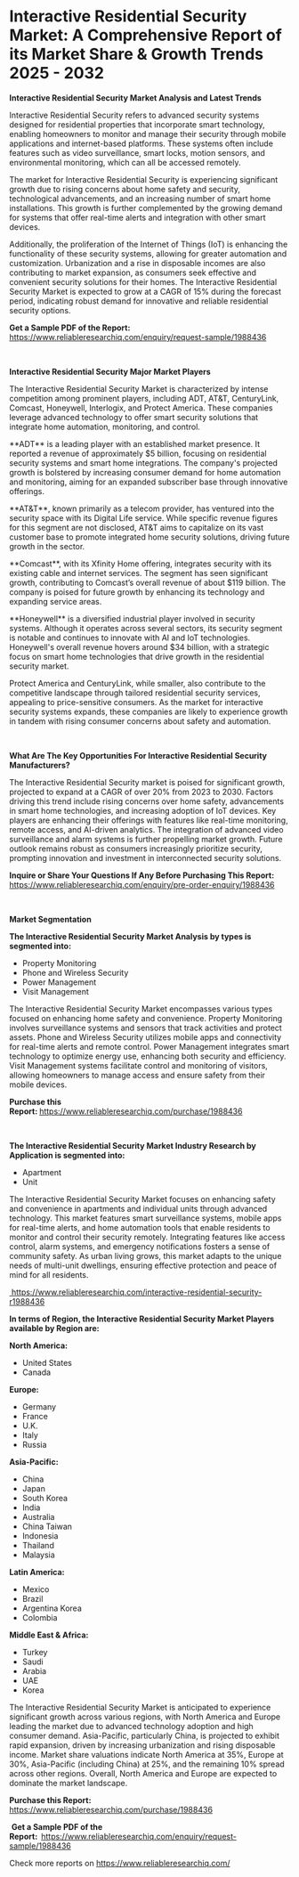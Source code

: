 <p><h1>Interactive Residential Security Market: A Comprehensive Report of its Market Share & Growth Trends 2025 - 2032</h1></p><p><strong>Interactive Residential Security Market Analysis and Latest Trends</strong></p>
<p><p>Interactive Residential Security refers to advanced security systems designed for residential properties that incorporate smart technology, enabling homeowners to monitor and manage their security through mobile applications and internet-based platforms. These systems often include features such as video surveillance, smart locks, motion sensors, and environmental monitoring, which can all be accessed remotely. </p><p>The market for Interactive Residential Security is experiencing significant growth due to rising concerns about home safety and security, technological advancements, and an increasing number of smart home installations. This growth is further complemented by the growing demand for systems that offer real-time alerts and integration with other smart devices. </p><p>Additionally, the proliferation of the Internet of Things (IoT) is enhancing the functionality of these security systems, allowing for greater automation and customization. Urbanization and a rise in disposable incomes are also contributing to market expansion, as consumers seek effective and convenient security solutions for their homes. The Interactive Residential Security Market is expected to grow at a CAGR of 15% during the forecast period, indicating robust demand for innovative and reliable residential security options.</p></p>
<p><strong>Get a Sample PDF of the Report:&nbsp;</strong> <a href="https://www.reliableresearchiq.com/enquiry/request-sample/1988436?utm_campaign=104&utm_medium=2&utm_source=Github&utm_content=ia&utm_term=15012025&utm_id=interactive-residential-security">https://www.reliableresearchiq.com/enquiry/request-sample/1988436</a></p>
<p>&nbsp;</p>
<p><strong>Interactive Residential Security Major Market Players</strong></p>
<p><p>The Interactive Residential Security Market is characterized by intense competition among prominent players, including ADT, AT&T, CenturyLink, Comcast, Honeywell, Interlogix, and Protect America. These companies leverage advanced technology to offer smart security solutions that integrate home automation, monitoring, and control.</p><p>**ADT** is a leading player with an established market presence. It reported a revenue of approximately $5 billion, focusing on residential security systems and smart home integrations. The company's projected growth is bolstered by increasing consumer demand for home automation and monitoring, aiming for an expanded subscriber base through innovative offerings.</p><p>**AT&T**, known primarily as a telecom provider, has ventured into the security space with its Digital Life service. While specific revenue figures for this segment are not disclosed, AT&T aims to capitalize on its vast customer base to promote integrated home security solutions, driving future growth in the sector.</p><p>**Comcast**, with its Xfinity Home offering, integrates security with its existing cable and internet services. The segment has seen significant growth, contributing to Comcast’s overall revenue of about $119 billion. The company is poised for future growth by enhancing its technology and expanding service areas.</p><p>**Honeywell** is a diversified industrial player involved in security systems. Although it operates across several sectors, its security segment is notable and continues to innovate with AI and IoT technologies. Honeywell's overall revenue hovers around $34 billion, with a strategic focus on smart home technologies that drive growth in the residential security market.</p><p>Protect America and CenturyLink, while smaller, also contribute to the competitive landscape through tailored residential security services, appealing to price-sensitive consumers. As the market for interactive security systems expands, these companies are likely to experience growth in tandem with rising consumer concerns about safety and automation.</p></p>
<p>&nbsp;</p>
<p><strong>What Are The Key Opportunities For Interactive Residential Security Manufacturers?</strong></p>
<p><p>The Interactive Residential Security market is poised for significant growth, projected to expand at a CAGR of over 20% from 2023 to 2030. Factors driving this trend include rising concerns over home safety, advancements in smart home technologies, and increasing adoption of IoT devices. Key players are enhancing their offerings with features like real-time monitoring, remote access, and AI-driven analytics. The integration of advanced video surveillance and alarm systems is further propelling market growth. Future outlook remains robust as consumers increasingly prioritize security, prompting innovation and investment in interconnected security solutions.</p></p>
<p><strong>Inquire or Share Your Questions If Any Before Purchasing This Report:</strong> <a href="https://www.reliableresearchiq.com/enquiry/pre-order-enquiry/1988436?utm_campaign=104&utm_medium=2&utm_source=Github&utm_content=ia&utm_term=15012025&utm_id=interactive-residential-security">https://www.reliableresearchiq.com/enquiry/pre-order-enquiry/1988436</a></p>
<p>&nbsp;</p>
<p><strong>Market Segmentation</strong></p>
<p><strong>The Interactive Residential Security Market Analysis by types is segmented into:</strong></p>
<p><ul><li>Property Monitoring</li><li>Phone and Wireless Security</li><li>Power Management</li><li>Visit Management</li></ul></p>
<p><p>The Interactive Residential Security Market encompasses various types focused on enhancing home safety and convenience. Property Monitoring involves surveillance systems and sensors that track activities and protect assets. Phone and Wireless Security utilizes mobile apps and connectivity for real-time alerts and remote control. Power Management integrates smart technology to optimize energy use, enhancing both security and efficiency. Visit Management systems facilitate control and monitoring of visitors, allowing homeowners to manage access and ensure safety from their mobile devices.</p></p>
<p><strong>Purchase this Report:&nbsp;</strong><a href="https://www.reliableresearchiq.com/purchase/1988436?utm_campaign=104&utm_medium=2&utm_source=Github&utm_content=ia&utm_term=15012025&utm_id=interactive-residential-security">https://www.reliableresearchiq.com/purchase/1988436</a></p>
<p>&nbsp;</p>
<p><strong>The Interactive Residential Security Market Industry Research by Application is segmented into:</strong></p>
<p><ul><li>Apartment</li><li>Unit</li></ul></p>
<p><p>The Interactive Residential Security Market focuses on enhancing safety and convenience in apartments and individual units through advanced technology. This market features smart surveillance systems, mobile apps for real-time alerts, and home automation tools that enable residents to monitor and control their security remotely. Integrating features like access control, alarm systems, and emergency notifications fosters a sense of community safety. As urban living grows, this market adapts to the unique needs of multi-unit dwellings, ensuring effective protection and peace of mind for all residents.</p></p>
<p><a href="https://www.reliableresearchiq.com/interactive-residential-security-r1988436?utm_campaign=104&utm_medium=2&utm_source=Github&utm_content=ia&utm_term=15012025&utm_id=interactive-residential-security">&nbsp;https://www.reliableresearchiq.com/interactive-residential-security-r1988436</a></p>
<p><strong>In terms of Region, the Interactive Residential Security Market Players available by Region are:</strong></p>
<p>
    <p> <strong> North America: </strong>
        <ul>
            <li>United States</li>
            <li>Canada</li>
        </ul>
        </p> 
    <p> <strong> Europe: </strong>
        <ul>
            <li>Germany</li>
            <li>France</li>
            <li>U.K.</li>
            <li>Italy</li>
            <li>Russia</li>
        </ul>
        </p> 
    <p> <strong> Asia-Pacific: </strong>
        <ul>
            <li>China</li>
            <li>Japan</li>
            <li>South Korea</li>
            <li>India</li>
            <li>Australia</li>
            <li>China Taiwan</li>
            <li>Indonesia</li>
            <li>Thailand</li>
            <li>Malaysia</li>
        </ul>
        </p> 
    <p> <strong> Latin America: </strong>
        <ul>
            <li>Mexico</li>
            <li>Brazil</li>
            <li>Argentina Korea</li>
            <li>Colombia</li>
        </ul>
        </p> 
    <p> <strong> Middle East & Africa: </strong>
        <ul>
            <li>Turkey</li>
            <li>Saudi</li>
            <li>Arabia</li>
            <li>UAE</li>
            <li>Korea</li>
        </ul>
    </p>
    </p>
<p><p>The Interactive Residential Security Market is anticipated to experience significant growth across various regions, with North America and Europe leading the market due to advanced technology adoption and high consumer demand. Asia-Pacific, particularly China, is projected to exhibit rapid expansion, driven by increasing urbanization and rising disposable income. Market share valuations indicate North America at 35%, Europe at 30%, Asia-Pacific (including China) at 25%, and the remaining 10% spread across other regions. Overall, North America and Europe are expected to dominate the market landscape.</p></p>
<p><strong>Purchase this Report: </strong><a href="https://www.reliableresearchiq.com/purchase/1988436?utm_campaign=104&utm_medium=2&utm_source=Github&utm_content=ia&utm_term=15012025&utm_id=interactive-residential-security">https://www.reliableresearchiq.com/purchase/1988436</a></p>
<p>&nbsp;<strong>Get a Sample PDF of the Report:&nbsp;&nbsp;</strong><a href="https://www.reliableresearchiq.com/enquiry/request-sample/1988436?utm_campaign=104&utm_medium=2&utm_source=Github&utm_content=ia&utm_term=15012025&utm_id=interactive-residential-security">https://www.reliableresearchiq.com/enquiry/request-sample/1988436</a></p>
<p><strong></strong></p>
<p>Check more reports on <a href="https://www.reliableresearchiq.com/?utm_campaign=104&utm_medium=2&utm_source=Github&utm_content=ia&utm_term=15012025&utm_id=interactive-residential-security">https://www.reliableresearchiq.com/</a></p>